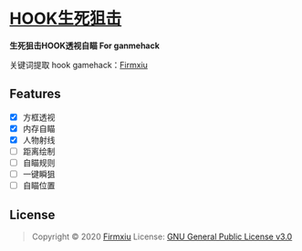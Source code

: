 
# [HOOK生死狙击](http://wudao6.cn/default/7.html)

**生死狙击HOOK透视自瞄 For ganmehack**

关键词提取 hook gamehack：[Firmxiu](http://wudao6.cn/)

## Features

* [x] 方框透视
* [x] 内存自瞄
* [x] 人物射线
* [ ] 距离绘制
* [ ] 自瞄规则
* [ ] 一键瞬狙
* [ ] 自瞄位置
## License

> Copyright © 2020 [Firmxiu](http://wudao6.cn/)
> License: [GNU General Public License v3.0](http://wudao6.cn/default/7.html)
